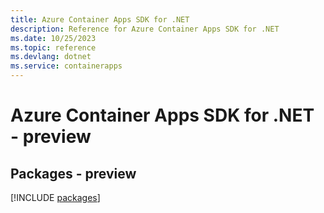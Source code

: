 ```yaml
---
title: Azure Container Apps SDK for .NET
description: Reference for Azure Container Apps SDK for .NET
ms.date: 10/25/2023
ms.topic: reference
ms.devlang: dotnet
ms.service: containerapps
---
```

# Azure Container Apps SDK for .NET - preview
## Packages - preview
[!INCLUDE [packages](container-apps-index.md)]